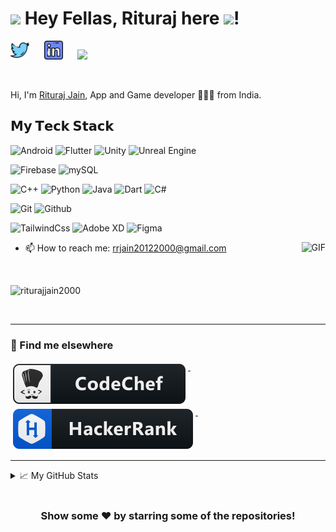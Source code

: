 <h1><img src="https://emojis.slackmojis.com/emojis/images/1531849430/4246/blob-sunglasses.gif?1531849430" width="30"/> Hey Fellas, Rituraj here <img src="https://raw.githubusercontent.com/MartinHeinz/MartinHeinz/master/wave.gif" width="30px">!</h1>

<p align="left">
<a href="https://twitter.com/riturajjain2000" target="_blank"><img height="30" src="https://raw.githubusercontent.com/AbhishekMaira10/AbhishekMaira10/master/Resources/png/twitter.png?raw=true"></a>&nbsp;&nbsp;&nbsp;&nbsp;&nbsp;
<a href="https://www.linkedin.com/in/rituraj-jain-bb374a194/" target="_blank"><img height="30" src="https://raw.githubusercontent.com/AbhishekMaira10/AbhishekMaira10/master/linkedin.png?raw=true"></a>&nbsp;&nbsp;&nbsp;&nbsp;&nbsp;
<a href="https://www.instagram.com/riturajjain2000/" target="_blank"><img height="30" src="https://image.flaticon.com/icons/svg/725/725278.svg"></a>&nbsp;&nbsp;&nbsp;&nbsp;&nbsp;

</p>

<br>

Hi, I'm [Rituraj Jain](https://riturajjain2000.github.io/), App and Game developer 👨🏻‍💻 from India.
<br>

## 𝗠𝘆 𝗧𝗲𝗰𝗸 𝗦𝘁𝗮𝗰𝗸

![Android](https://img.shields.io/badge/-Android-green?style=for-the-badge&logo=Android&logoColor=ffffff)
![Flutter](https://img.shields.io/badge/-Flutter-blue?style=for-the-badge&logo=Flutter&logoColor=ffffff)
![Unity](https://img.shields.io/badge/-Unity-grey?style=for-the-badge&logo=Unity&logoColor=ffffff)
![Unreal Engine](https://img.shields.io/badge/-Unreal%20Engine-black?style=for-the-badge&logo=Unreal%20Engine&logoColor=ffffff)

![Firebase](https://img.shields.io/badge/-Firebase-yellow?style=for-the-badge&logo=Firebase&logoColor=ffffff)
![mySQL](https://img.shields.io/badge/-mySQL-black?style=for-the-badge&logo=mySQL&logoColor=ffffff)

![C++](https://img.shields.io/badge/-C%2B%2B-blue?style=for-the-badge&logo=C%2B%2B&logoColor=ffffff)
![Python](https://img.shields.io/badge/-Python-grey?style=for-the-badge&logo=Python&logoColor=ffffff)
![Java](https://img.shields.io/badge/-Java-yellow?style=for-the-badge&logo=Java&logoColor=000000)
![Dart](https://img.shields.io/badge/-Dart-cyan?style=for-the-badge&logo=Dart&logoColor=000000)
![C#](https://img.shields.io/badge/-C%23-blueviolet?style=for-the-badge&logo=C%20Sharp&logoColor=ffffff)


![Git](https://img.shields.io/badge/-Git-grey?style=for-the-badge&logo=Git&logoColor=ffffff)
![Github](https://img.shields.io/badge/-Github-grey?style=for-the-badge&logo=Github&logoColor=ffffff)

![TailwindCss](http://img.shields.io/badge/-TailwindCss-red?style=for-the-badge&logo=Tailwind%20Css&logoColor=ffffff)
![Adobe XD](http://img.shields.io/badge/-Adobe%20XD-blueviolet?style=for-the-badge&logo=Adobe%20XD&logoColor=ffffff)
![Figma](https://img.shields.io/badge/-Figma-orange?style=for-the-badge&logo=Figma&logoColor=ffffff)




<img align="right" alt="GIF" src="https://giphy.com/gifs/memecandy-LmNwrBhejkK9EFP504" />

 - 📫 How to reach me: [rrjain20122000@gmail.com](mailto:rrjain20122000@gmail.com)
 <br>

 <p align="left"> <img src="https://komarev.com/ghpvc/?username=riturajjain2000" alt="riturajjain2000" /> </p>
 
 </br>


---
### 📢 Find me elsewhere
<p align="left">
  <a href="https://www.codechef.com/users/rituraj_jain">
    <img src="https://raw.githubusercontent.com/AbhishekMaira10/AbhishekMaira10/master/Resources/svg/codechef.svg" alt="codechef" style="vertical-align:top; margin:4px">
  </a>&nbsp;&nbsp;&nbsp;
  

  <a href="https://www.hackerrank.com/rrjain20122000">
    <img src="https://raw.githubusercontent.com/AbhishekMaira10/AbhishekMaira10/master/Resources/svg/hackerrank.svg" alt="hackerrank" style="vertical-align:top; margin:4px">
  </a>&nbsp;&nbsp;&nbsp;
  
</p>

<hr>

<details>
<summary>📈 My GitHub Stats</summary>

<p align="center"> <img src="https://github-readme-stats.vercel.app/api?username=riturajjain2000&show_icons=true&theme=onedark" alt="riturajjain2000" />

</details>

</br>

<div align="center">

### Show some ❤️ by starring some of the repositories!
</div>